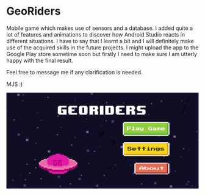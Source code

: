 # GeoRiders
Mobile game which makes use of sensors and a database.
I added quite a lot of features and animations to discover how Android Studio reacts in different situations. I have to say that I learnt a bit and I will definitely make use of the acquired skills in the future projects.
I might upload the app to the Google Play store sometime soon but firstly I need to make sure I am utterly happy with the final result.

Feel free to message me if any clarification is needed. 

MJS :)

![Main-Menu](Main-Menu.jpg)

